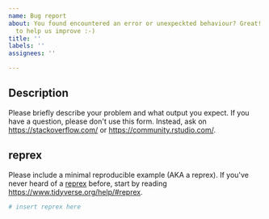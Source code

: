 ```yaml
---
name: Bug report
about: You found encountered an error or unexpeckted behaviour? Great! Create a report
  to help us improve :-)
title: ''
labels: ''
assignees: ''

---
```


## Description

Please briefly describe your problem and what output you expect. If you have a question, please don't use this form. Instead, ask on <https://stackoverflow.com/> or <https://community.rstudio.com/>.

## reprex

Please include a minimal reproducible example (AKA a reprex). If you've never heard of a [reprex](https://reprex.tidyverse.org/) before, start by reading <https://www.tidyverse.org/help/#reprex>.

```r
# insert reprex here
```
